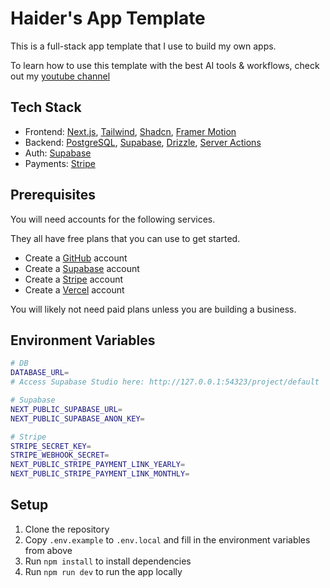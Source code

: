 # Haider's App Template

This is a full-stack app template that I use to build my own apps.

To learn how to use this template with the best AI tools & workflows, check out my [youtube channel](https://www.youtube.com/@haidershawl)

## Tech Stack

- Frontend: [Next.js](https://nextjs.org/docs), [Tailwind](https://tailwindcss.com/docs/guides/nextjs), [Shadcn](https://ui.shadcn.com/docs/installation), [Framer Motion](https://www.framer.com/motion/introduction/)
- Backend: [PostgreSQL](https://www.postgresql.org/about/), [Supabase](https://supabase.com/), [Drizzle](https://orm.drizzle.team/docs/get-started-postgresql), [Server Actions](https://nextjs.org/docs/app/building-your-application/data-fetching/server-actions-and-mutations)
- Auth: [Supabase](https://supabase.com/)
- Payments: [Stripe](https://stripe.com/)

## Prerequisites

You will need accounts for the following services.

They all have free plans that you can use to get started.

- Create a [GitHub](https://github.com/) account
- Create a [Supabase](https://supabase.com/) account
- Create a [Stripe](https://stripe.com/) account
- Create a [Vercel](https://vercel.com/) account

You will likely not need paid plans unless you are building a business.

## Environment Variables

```bash
# DB
DATABASE_URL=
# Access Supabase Studio here: http://127.0.0.1:54323/project/default

# Supabase
NEXT_PUBLIC_SUPABASE_URL=
NEXT_PUBLIC_SUPABASE_ANON_KEY=

# Stripe
STRIPE_SECRET_KEY=
STRIPE_WEBHOOK_SECRET=
NEXT_PUBLIC_STRIPE_PAYMENT_LINK_YEARLY=
NEXT_PUBLIC_STRIPE_PAYMENT_LINK_MONTHLY=
```

## Setup

1. Clone the repository
2. Copy `.env.example` to `.env.local` and fill in the environment variables from above
3. Run `npm install` to install dependencies
4. Run `npm run dev` to run the app locally
